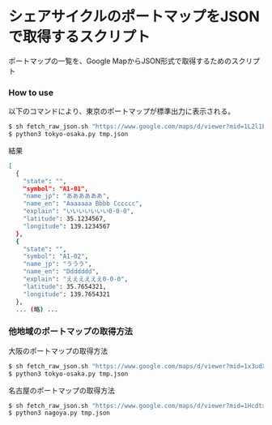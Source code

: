 # シェアサイクルのポートマップをJSONで取得するスクリプト

ポートマップの一覧を、Google MapからJSON形式で取得するためのスクリプト

### How to use

以下のコマンドにより、東京のポートマップが標準出力に表示される。

```sh
$ sh fetch_raw_json.sh "https://www.google.com/maps/d/viewer?mid=1L2l1EnQJhCNlm_Xxkp9RTjIj68Q" > tmp.json
$ python3 tokyo-osaka.py tmp.json
```

結果

```sh
[
  {
    "state": "",
    "symbol": "A1-01",
    "name_jp": "ああああああ",
    "name_en": "Aaaaaaa Bbbb Cccccc",
    "explain": "いいいいいいい0-0-0",
    "latitude": 35.1234567,
    "longitude": 139.1234567
  },
  {
    "state": "",
    "symbol": "A1-02",
    "name_jp": "ううう",
    "name_en": "Ddddddd",
    "explain": "ええええええ0-0-0",
    "latitude": 35.7654321,
    "longitude": 139.7654321
  },
  ... (略) ...
```

### 他地域のポートマップの取得方法

大阪のポートマップの取得方法

```sh
$ sh fetch_raw_json.sh "https://www.google.com/maps/d/viewer?mid=1x3udX-cLHZvwupRLqle1g447iek" > tmp.json
$ python3 tokyo-osaka.py tmp.json
```

名古屋のポートマップの取得方法

```sh
$ sh fetch_raw_json.sh "https://www.google.com/maps/d/viewer?mid=1HcdtxBimRiIbo1g2evC4e0SoTD6psbSD" > tmp.json
$ python3 nagoya.py tmp.json
```
